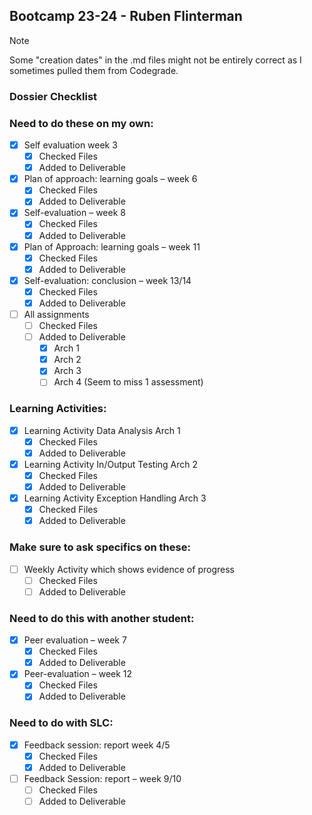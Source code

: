 ## Bootcamp 23-24 - Ruben Flinterman

> [!NOTE]  
> Some "creation dates" in the .md files might not be entirely correct as I sometimes pulled them from Codegrade.

### Dossier Checklist 
### Need to do these on my own:
- [x] Self evaluation week 3
  - [x] Checked Files
  - [x] Added to Deliverable

- [x] Plan of approach: learning goals – week 6
  - [x] Checked Files
  - [x] Added to Deliverable

- [x] Self-evaluation – week 8
  - [x] Checked Files
  - [x] Added to Deliverable

- [x] Plan of Approach: learning goals – week 11
  - [x] Checked Files
  - [x] Added to Deliverable

- [x] Self-evaluation: conclusion – week 13/14
  - [x] Checked Files
  - [x] Added to Deliverable

- [ ] All assignments
  - [ ] Checked Files
  - [ ] Added to Deliverable
    - [x] Arch 1
    - [x] Arch 2
    - [x] Arch 3
    - [ ] Arch 4 (Seem to miss 1 assessment)

### Learning Activities:
- [x] Learning Activity Data Analysis Arch 1
  - [x] Checked Files
  - [x] Added to Deliverable

- [x] Learning Activity In/Output Testing Arch 2
  - [x] Checked Files
  - [x] Added to Deliverable

- [x] Learning Activity Exception Handling Arch 3
  - [x] Checked Files
  - [x] Added to Deliverable

### Make sure to ask specifics on these:
- [ ] Weekly Activity which shows evidence of progress
  - [ ] Checked Files
  - [ ] Added to Deliverable

### Need to do this with another student:
- [x] Peer evaluation – week 7
  - [x] Checked Files
  - [x] Added to Deliverable
- [x] Peer-evaluation – week 12
  - [x] Checked Files
  - [x] Added to Deliverable
  
### Need to do with SLC:
- [x] Feedback session: report week 4/5
  - [x] Checked Files
  - [x] Added to Deliverable
- [ ] Feedback Session: report – week 9/10
  - [ ] Checked Files
  - [ ] Added to Deliverable